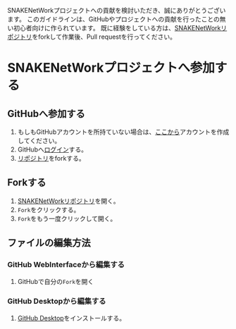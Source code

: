 SNAKENetWorkプロジェクトへの貢献を検討いただき、誠にありがとうございます。
このガイドラインは、GitHubやプロジェクトへの貢献を行ったことの無い初心者向けに作られています。
既に経験をしている方は、[SNAKENetWorkリポジトリ](https://github.com/GravittoGroup/SNAKENetWork/)をforkして作業後、Pull requestを行ってください。

# SNAKENetWorkプロジェクトへ参加する
## GitHubへ参加する
1. もしもGitHubアカウントを所持ていない場合は、[ここから](https://github.com/join)アカウントを作成してください。
1. GitHubへ[ログイン](https://github.com/login)する。
1. [リポジトリ](https://github.com/GravittoGroup/SNAKENetWork/)をforkする。

## Forkする
1. [SNAKENetWorkリポジトリ](https://github.com/GravittoGroup/SNAKENetWork/)を開く。
1. `Fork`をクリックする。
1. `Fork`をもう一度クリックして開く。

## ファイルの編集方法
### GitHub WebInterfaceから編集する
1. GitHubで自分の`Fork`を開く

### GitHub Desktopから編集する
1. [GitHub Desktop](https://desktop.github.com/)をインストールする。